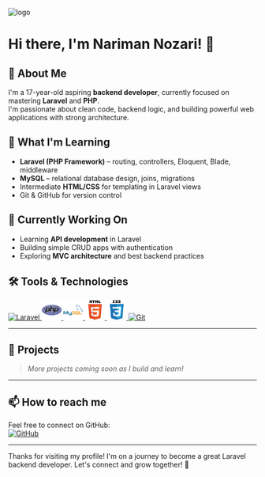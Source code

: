 ![logo](https://user-images.githubusercontent.com/67194519/173735367-b75edb3b-61ec-4323-a10f-5d98e1d7b97a.gif)

# Hi there, I'm Nariman Nozari! 👋

## 🚀 About Me
I'm a 17-year-old aspiring **backend developer**, currently focused on mastering **Laravel** and **PHP**.  
I'm passionate about clean code, backend logic, and building powerful web applications with strong architecture.

## 🧠 What I'm Learning
- **Laravel (PHP Framework)** – routing, controllers, Eloquent, Blade, middleware  
- **MySQL** – relational database design, joins, migrations  
- Intermediate **HTML/CSS** for templating in Laravel views  
- Git & GitHub for version control  

## 🌱 Currently Working On
- Learning **API development** in Laravel  
- Building simple CRUD apps with authentication  
- Exploring **MVC architecture** and best backend practices  

## 🛠️ Tools & Technologies

<p align="left">
  <a href="https://laravel.com" target="_blank" rel="noreferrer">
    <img src="https://www.vectorlogo.zone/logos/laravel/laravel-icon.svg" alt="Laravel" width="40" height="40" />
  </a>
  <a href="https://www.php.net/" target="_blank" rel="noreferrer">
    <img src="https://raw.githubusercontent.com/devicons/devicon/master/icons/php/php-original.svg" alt="PHP" width="40" height="40" />
  </a>
  <a href="https://www.mysql.com/" target="_blank" rel="noreferrer">
    <img src="https://raw.githubusercontent.com/devicons/devicon/master/icons/mysql/mysql-original-wordmark.svg" alt="MySQL" width="40" height="40" />
  </a>
  <a href="https://www.w3.org/html/" target="_blank" rel="noreferrer">
    <img src="https://raw.githubusercontent.com/devicons/devicon/master/icons/html5/html5-original-wordmark.svg" alt="HTML5" width="40" height="40" />
  </a>
  <a href="https://www.w3schools.com/css/" target="_blank" rel="noreferrer">
    <img src="https://raw.githubusercontent.com/devicons/devicon/master/icons/css3/css3-original-wordmark.svg" alt="CSS3" width="40" height="40" />
  </a>
  <a href="https://git-scm.com/" target="_blank" rel="noreferrer">
    <img src="https://www.vectorlogo.zone/logos/git-scm/git-scm-icon.svg" alt="Git" width="40" height="40" />
  </a>
</p>

---

## 📂 Projects
> *More projects coming soon as I build and learn!*

---

## 📫 How to reach me
Feel free to connect on GitHub:  
[![GitHub](https://img.shields.io/badge/GitHub-narimannozari-181717?style=flat&logo=github&logoColor=white)](https://github.com/narimannozari)

---

Thanks for visiting my profile! I'm on a journey to become a great Laravel backend developer. Let's connect and grow together! 🚀
